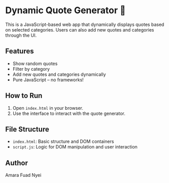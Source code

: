 # Dynamic Quote Generator 📝

This is a JavaScript-based web app that dynamically displays quotes based on selected categories. Users can also add new quotes and categories through the UI.

## Features
- Show random quotes
- Filter by category
- Add new quotes and categories dynamically
- Pure JavaScript – no frameworks!

## How to Run
1. Open `index.html` in your browser.
2. Use the interface to interact with the quote generator.

## File Structure
- `index.html`: Basic structure and DOM containers
- `script.js`: Logic for DOM manipulation and user interaction

## Author
Amara Fuad Nyei
